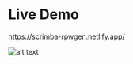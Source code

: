 # Live Demo


https://scrimba-rpwgen.netlify.app/


![alt text](https://github.com/emmanesgana/scrimba-random-password-generator/blob/main/preview/preview.png)

